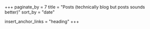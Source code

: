 +++
paginate_by = 7
title = "Posts (technically blog but posts sounds better)"
sort_by = "date"

insert_anchor_links = "heading"
+++